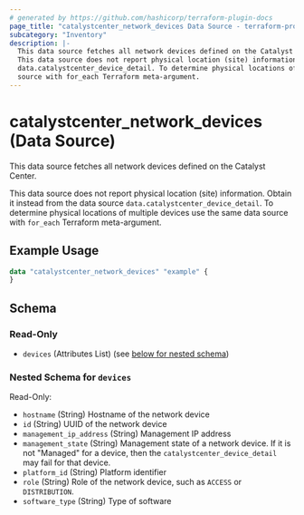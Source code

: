 ```yaml
---
# generated by https://github.com/hashicorp/terraform-plugin-docs
page_title: "catalystcenter_network_devices Data Source - terraform-provider-catalystcenter"
subcategory: "Inventory"
description: |-
  This data source fetches all network devices defined on the Catalyst Center.
  This data source does not report physical location (site) information. Obtain it instead from the data source
  data.catalystcenter_device_detail. To determine physical locations of multiple devices use the same data
  source with for_each Terraform meta-argument.
---
```


# catalystcenter_network_devices (Data Source)

This data source fetches all network devices defined on the Catalyst Center.

This data source does not report physical location (site) information. Obtain it instead from the data source
`data.catalystcenter_device_detail`. To determine physical locations of multiple devices use the same data
source with `for_each` Terraform meta-argument.

## Example Usage

```terraform
data "catalystcenter_network_devices" "example" {
}
```

<!-- schema generated by tfplugindocs -->
## Schema

### Read-Only

- `devices` (Attributes List) (see [below for nested schema](#nestedatt--devices))

<a id="nestedatt--devices"></a>
### Nested Schema for `devices`

Read-Only:

- `hostname` (String) Hostname of the network device
- `id` (String) UUID of the network device
- `management_ip_address` (String) Management IP address
- `management_state` (String) Management state of a network device. If it is not "Managed" for a device, then the `catalystcenter_device_detail` may fail for that device.
- `platform_id` (String) Platform identifier
- `role` (String) Role of the network device, such as `ACCESS` or `DISTRIBUTION`.
- `software_type` (String) Type of software
